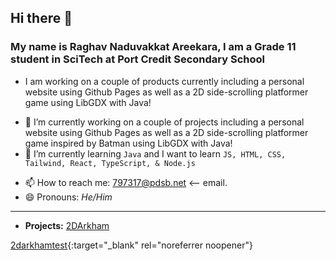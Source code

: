 ## Hi there 👋
### My name is Raghav Naduvakkat Areekara, I am a Grade 11 student in SciTech at Port Credit Secondary School

- I am working on a couple of products currently including a personal website using Github Pages as well as a 2D side-scrolling platformer game using LibGDX with Java!


<!--
**raghavn1/raghavn1** is a ✨ _special_ ✨ repository because its `README.md` (this file) appears on your GitHub profile.
-->

- 🔭 I’m currently working on a couple of projects including a personal website using Github Pages as well as a 2D side-scrolling platformer game inspired by Batman using LibGDX with Java!
- 🌱 I’m currently learning `Java` and I want to learn `JS, HTML, CSS, Tailwind, React, TypeScript, & Node.js`
<!-- - 👯 I’m looking to collaborate on ... -->
<!-- - 🤔 I’m looking for help with ... -->
<!-- - 💬 Ask me about ... -->
- 📫 How to reach me: <797317@pdsb.net> <-- email.
- 😄 Pronouns: *He/Him*
<!-- - ⚡ Fun fact: ... -->
 ---

- **Projects:** <a href="https://github.com/raghavn1/2DArkham#2darkham" target="_blank">2DArkham</a>

[2darkhamtest](https://github.com/raghavn1/2DArkham#2darkham){:target="_blank" rel="noreferrer noopener"}
